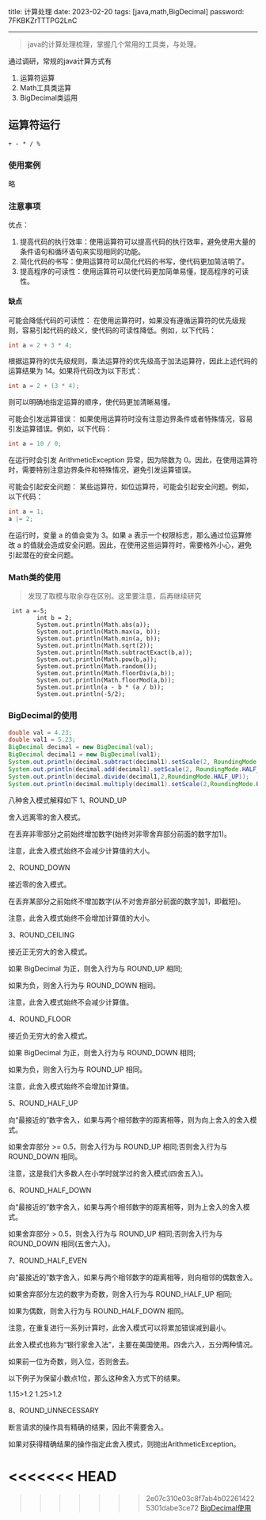 title:  计算处理
date:  2023-02-20
tags: [java,math,BigDecimal]
password: 7FKBKZrTTTPG2LnC

---

 <!--more-->

> java的计算处理梳理，掌握几个常用的工具类，与处理。

通过调研，常规的java计算方式有

1. 运算符运算
2. Math工具类运算
3. BigDecimal类运用

## 运算符运行

``` 
+ - * / %

```

### 使用案例

略

### 注意事项

优点：

1. 提高代码的执行效率：使用运算符可以提高代码的执行效率，避免使用大量的条件语句和循环语句来实现相同的功能。
2. 简化代码的书写：使用运算符可以简化代码的书写，使代码更加简洁明了。
3. 提高程序的可读性：使用运算符可以使代码更加简单易懂，提高程序的可读性。

#### 缺点

可能会降低代码的可读性：
在使用运算符时，如果没有遵循运算符的优先级规则，容易引起代码的歧义，使代码的可读性降低。例如，以下代码：

```java
int a = 2 + 3 * 4;

```
根据运算符的优先级规则，乘法运算符的优先级高于加法运算符，因此上述代码的运算结果为 14。如果将代码改为以下形式：

```java
int a = 2 + (3 * 4);
```


则可以明确地指定运算的顺序，使代码更加清晰易懂。

可能会引发运算错误：
如果使用运算符时没有注意边界条件或者特殊情况，容易引发运算错误。例如，以下代码：

```java
int a = 10 / 0;
```


在运行时会引发 ArithmeticException 异常，因为除数为 0。因此，在使用运算符时，需要特别注意边界条件和特殊情况，避免引发运算错误。

可能会引起安全问题：
某些运算符，如位运算符，可能会引起安全问题。例如，以下代码：

```java
int a = 1;
a |= 2;
```


在运行时，变量 a 的值会变为 3。如果 a 表示一个权限标志，那么通过位运算修改 a 的值就会造成安全问题。因此，在使用这些运算符时，需要格外小心，避免引起潜在的安全问题。

### Math类的使用

> 发现了取模与取余存在区别。这里要注意，后再继续研究

```
 int a =-5;
        int b = 2;
        System.out.println(Math.abs(a));
        System.out.println(Math.max(a, b));
        System.out.println(Math.min(a, b));
        System.out.println(Math.sqrt(2));
        System.out.println(Math.subtractExact(b,a));
        System.out.println(Math.pow(b,a));
        System.out.println(Math.random());
        System.out.println(Math.floorDiv(a,b));
        System.out.println(Math.floorMod(a,b));
        System.out.println(a - b * (a / b));
        System.out.println(-5/2);
```

### BigDecimal的使用

```java
double val = 4.23;
double val1 = 5.23;
BigDecimal decimal = new BigDecimal(val);
BigDecimal decimal1 = new BigDecimal(val1);
System.out.println(decimal.subtract(decimal1).setScale(2, RoundingMode.HALF_UP));
System.out.println(decimal.add(decimal1).setScale(2, RoundingMode.HALF_UP));
System.out.println(decimal.divide(decimal1,2,RoundingMode.HALF_UP));
System.out.println(decimal.multiply(decimal1).setScale(2,RoundingMode.HALF_UP));
```

八种舍入模式解释如下
1、ROUND_UP

舍入远离零的舍入模式。

在丢弃非零部分之前始终增加数字(始终对非零舍弃部分前面的数字加1)。

注意，此舍入模式始终不会减少计算值的大小。

2、ROUND_DOWN

接近零的舍入模式。

在丢弃某部分之前始终不增加数字(从不对舍弃部分前面的数字加1，即截短)。

注意，此舍入模式始终不会增加计算值的大小。

3、ROUND_CEILING

接近正无穷大的舍入模式。

如果 BigDecimal 为正，则舍入行为与 ROUND_UP 相同;

如果为负，则舍入行为与 ROUND_DOWN 相同。

注意，此舍入模式始终不会减少计算值。

4、ROUND_FLOOR

接近负无穷大的舍入模式。

如果 BigDecimal 为正，则舍入行为与 ROUND_DOWN 相同;

如果为负，则舍入行为与 ROUND_UP 相同。

注意，此舍入模式始终不会增加计算值。

5、ROUND_HALF_UP

向“最接近的”数字舍入，如果与两个相邻数字的距离相等，则为向上舍入的舍入模式。

如果舍弃部分 >= 0.5，则舍入行为与 ROUND_UP 相同;否则舍入行为与 ROUND_DOWN 相同。

注意，这是我们大多数人在小学时就学过的舍入模式(四舍五入)。

6、ROUND_HALF_DOWN

向“最接近的”数字舍入，如果与两个相邻数字的距离相等，则为上舍入的舍入模式。

如果舍弃部分 > 0.5，则舍入行为与 ROUND_UP 相同;否则舍入行为与 ROUND_DOWN 相同(五舍六入)。

7、ROUND_HALF_EVEN

向“最接近的”数字舍入，如果与两个相邻数字的距离相等，则向相邻的偶数舍入。

如果舍弃部分左边的数字为奇数，则舍入行为与 ROUND_HALF_UP 相同;

如果为偶数，则舍入行为与 ROUND_HALF_DOWN 相同。

注意，在重复进行一系列计算时，此舍入模式可以将累加错误减到最小。

此舍入模式也称为“银行家舍入法”，主要在美国使用。四舍六入，五分两种情况。

如果前一位为奇数，则入位，否则舍去。

以下例子为保留小数点1位，那么这种舍入方式下的结果。

1.15>1.2 1.25>1.2

8、ROUND_UNNECESSARY

断言请求的操作具有精确的结果，因此不需要舍入。

如果对获得精确结果的操作指定此舍入模式，则抛出ArithmeticException。



<<<<<<< HEAD
=======

>>>>>>> 2e07c310e03c8f7ab4b022614225301dabe3ce72
[BigDecimal使用](https://www.cnblogs.com/zhangyinhua/p/11545305.html)
